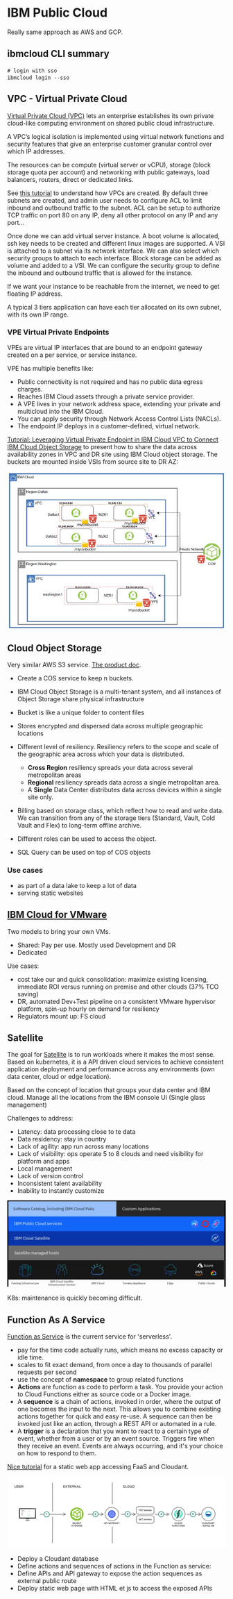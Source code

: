 # IBM Public Cloud

Really same approach as AWS and GCP. 

## ibmcloud CLI summary

```shell
# login with sso
ibmcloud login --sso
```

## VPC - Virtual Private Cloud

[Virtual Private Cloud (VPC)](https://www.ibm.com/cloud/learn/vpc) lets an enterprise establishes its own private cloud-like computing environment on shared public cloud infrastructure.

A VPC’s logical isolation is implemented using virtual network functions and security features that give an enterprise customer
 granular control over which IP addresses.

The resources can be compute (virtual server or vCPU), storage (block storage quota per account) and networking with public 
gateways, load balancers, routers, direct or dedicated links.

See [this tutorial](https://cloud.ibm.com/docs/vpc?topic=vpc-creating-a-vpc-using-the-ibm-cloud-console) to understand how VPCs are created.
By default three subnets are created, and admin user needs to configure ACL to limit inbound and outbound traffic to the subnet.
ACL can be setup to authorize TCP traffic on port 80 on any IP, deny all other protocol on any IP and any port...

Once done we can add virtual server instance. A boot volume is allocated, ssh key needs to be created and different linux images are supported.
A VSI is attached to a subnet via its network interface. We can also select which security groups to attach to each interface.
Block storage can be added as volume and added to a VSI. We can configure the security group to define the inbound and outbound traffic that is allowed for the instance.

If we want your instance to be reachable from the internet, we need to get floating IP address. 

A typical 3 tiers application can have each tier allocated on its own subnet, with its own IP range.

### VPE Virtual Private Endpoints

VPEs are virtual IP interfaces that are bound to an endpoint gateway created on a per service, or service instance.

VPE has multiple benefits like:

* Public connectivity is not required and has no public data egress charges.
* Reaches IBM Cloud assets through a private service provider.
* A VPE lives in your network address space, extending your private and multicloud into the IBM Cloud.
* You can apply security through Network Access Control Lists (NACLs).
* The endpoint IP deploys in a customer-defined, virtual network.

[Tutorial: Leveraging Virtual Private Endpoint in IBM Cloud VPC to Connect IBM Cloud Object Storage](https://developer.ibm.com/recipes/tutorials/leveraging-virtual-private-endpoint-in-ibm-cloud-vpc-to-connect-ibm-cloud-object-storage/)
to present how to share the data across availability zones in VPC and DR site using IBM Cloud object storage.
The buckets are mounted inside VSIs from source site to DR AZ:

![](./images/vpe-cos.jpg)


## Cloud Object Storage

Very similar AWS S3 service. [The product doc](https://cloud.ibm.com/docs/services/cloud-object-storage/about-cos.html#about-ibm-cloud-object-storage).

* Create a COS service to keep n buckets. 
* IBM Cloud Object Storage is a multi-tenant system, and all instances of Object Storage share physical infrastructure
* Bucket is like a unique folder to content files
* Stores encrypted and dispersed data across multiple geographic locations
* Different level of resiliency. Resiliency refers to the scope and scale of the geographic area across which your data is distributed.

    * **Cross Region** resiliency spreads your data across several metropolitan areas
    * **Regional** resiliency spreads data across a single metropolitan area.
    * A **Single** Data Center distributes data across devices within a single site only.

* Billing based on storage class, which reflect how to read and write data. We can transition from any of the storage tiers (Standard, Vault, Cold Vault and Flex) to long-term offline archive.
* Different roles can be used to access the object.
* SQL Query can be used on top of COS objects

### Use cases

* as part of a data lake to keep a lot of data
* serving static websites


## [IBM Cloud for VMware](https://cloud.ibm.com/infrastructure/vmware-solutions/console)

Two models to bring your own VMs.

* Shared: Pay per use. Mostly used Development and DR
* Dedicated

Use cases:

* cost take our and quick consolidation: maximize existing licensing, immediate ROI versus running on premise and other clouds (37% TCO saving)
* DR, automated Dev+Test pipeline on a consistent VMware hypervisor platform, spin-up hourly on demand for resiliency
* Regulators mount up: FS cloud

## Satellite

The goal for [Satellite](https://cloud.ibm.com/satellite/overview) is to run workloads where it makes the most sense. Based on kubernetes, it is a API driven cloud services to achieve consistent application deployment and performance across any environments (own data center, cloud or edge location).

Based on the concept of location that groups your data center and IBM cloud. Manage all the locations from the IBM console UI (Single glass management)

Challenges to address:

* Latency: data processing close to te data
* Data residency: stay in country
* Lack of agility: app run across many locations
* Lack of visibility: ops operate 5 to 8 clouds and need visibility for platform and apps
* Local management
* Lack of version control
* Inconsistent talent availability
* Inability to instantly customize

![](./images/satellite.png)

K8s: maintenance is quickly becoming difficult.

## Function As A Service

[Function as Service](https://cloud.ibm.com/functions/learn/concepts) is the current service for 'serverless'.

* pay for the time code actually runs, which means no excess capacity or idle time. 
* scales to fit exact demand, from once a day to thousands of parallel requests per second
* use the concept of **namespace** to group related functions
* **Actions** are function as code to perform a task. You provide your action to Cloud Functions either as source code or a Docker image.
* A **sequence** is a chain of actions, invoked in order, where the output of one becomes the input to the next. This allows you to combine existing actions together for quick and easy re-use. A sequence can then be invoked just like an action, through a REST API or automated in a rule.
* A **trigger** is a declaration that you want to react to a certain type of event, whether from a user or by an event source. Triggers fire when they receive an event. Events are always occurring, and it's your choice on how to respond to them.

[Nice tutorial](https://pages.github.ibm.com/lab-in-a-box/tutorials-to-gitbook/serverless-api-webapp/) for a static web app accessing FaaS and Cloudant. 

 ![Web App with FaaS](./images/ic/faas-ex-1.png)

 * Deploy a Cloudant database
 * Define actions and sequences of actions in the Function as service:
 * Define APIs and API gateway to expose the action sequences as external public route
 * Deploy static web page with HTML et js to access the exposed APIs